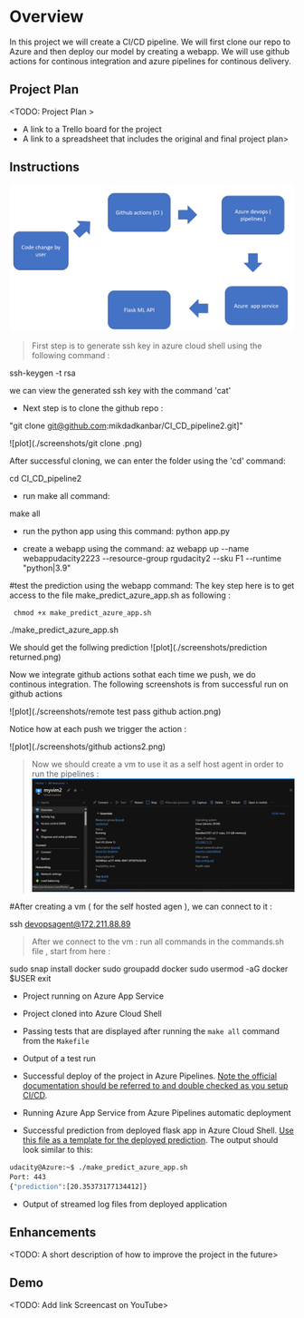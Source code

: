 # Overview

 
In this project we will create a  CI/CD pipeline. We will first clone our repo to Azure and then deploy our model by creating a webapp. We will use github actions for continous integration and azure pipelines for continous delivery.
## Project Plan
<TODO: Project Plan > 

* A link to a Trello board for the project
* A link to a spreadsheet that includes the original and final project plan>

## Instructions

 ![plot](./screenshots/flow.png)

 
> First step is to generate ssh key in azure cloud shell using the following command : 
 
ssh-keygen -t rsa

we can view the generated ssh key with the command 'cat' 

- Next step is to clone the github repo :

"git clone git@github.com:mikdadkanbar/CI_CD_pipeline2.git]"

 ![plot](./screenshots/git clone .png)

After successful cloning, we can enter the folder using the 'cd' command:  

cd CI_CD_pipeline2
 
- run make all command: 

make all

- run the python app using this command: 
python app.py
 
- create a webapp using the command: 
az webapp up --name webappudacity2223 --resource-group rgudacity2 --sku F1 --runtime "python|3.9"

#test the prediction using the webapp command: 
The key step here is to get access to the file make_predict_azure_app.sh as following : 

     chmod +x make_predict_azure_app.sh
./make_predict_azure_app.sh

We should get the follwing prediction 
 ![plot](./screenshots/prediction returned.png)

Now we integrate github actions sothat each time we push, we do continous integration. The following screenshots is from successful run on github actions 

 ![plot](./screenshots/remote test pass github action.png)

 Notice how at each push we trigger the action : 

 ![plot](./screenshots/github actions2.png)


> Now we should create a vm to use it as a self host agent in order to run the pipelines : 
 ![plot](./screenshots/vm.png)

#After creating a vm (  for the self hosted agen ), we can connect to it : 

ssh devopsagent@172.211.88.89

> After we connect to the vm : run all commands in the commands.sh  file , start from here :  

 sudo snap install docker
sudo groupadd docker
sudo usermod -aG docker $USER
exit


 

* Project running on Azure App Service

* Project cloned into Azure Cloud Shell

* Passing tests that are displayed after running the `make all` command from the `Makefile`

* Output of a test run

* Successful deploy of the project in Azure Pipelines.  [Note the official documentation should be referred to and double checked as you setup CI/CD](https://docs.microsoft.com/en-us/azure/devops/pipelines/ecosystems/python-webapp?view=azure-devops).

* Running Azure App Service from Azure Pipelines automatic deployment

* Successful prediction from deployed flask app in Azure Cloud Shell.  [Use this file as a template for the deployed prediction](https://github.com/udacity/nd082-Azure-Cloud-DevOps-Starter-Code/blob/master/C2-AgileDevelopmentwithAzure/project/starter_files/flask-sklearn/make_predict_azure_app.sh).
The output should look similar to this:

```bash
udacity@Azure:~$ ./make_predict_azure_app.sh
Port: 443
{"prediction":[20.35373177134412]}
```

* Output of streamed log files from deployed application

> 

## Enhancements

<TODO: A short description of how to improve the project in the future>

## Demo 

<TODO: Add link Screencast on YouTube>


